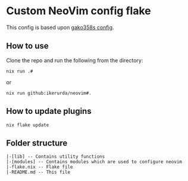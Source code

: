 # Custom NeoVim config flake
This config is based upon [gako358s config](https://github.com/Gako358/neovim).

## How to use
Clone the repo and run the following from the directory:
```
nix run .#
```
or
```
nix run github:ikerurda/neovim#.
```

## How to update plugins
```
nix flake update
```

## Folder structure
```
|-[lib] -- Contains utility functions
|-[modules] -- Contains modules which are used to configure neovim
|-flake.nix -- Flake file
|-README.md -- This file
```
